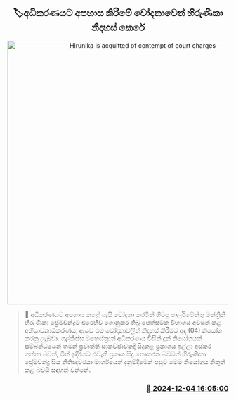 <p align='center'><b><h2 align='center' title='Hirunika is acquitted of contempt of court charges'>🏷අධිකරණයට අපහාස කිරීමේ චෝදනාවෙන් හිරුණීකා නිදහස් කෙරේ</h2></b></p>
<p align='center'><img src='https://helakuru.sgp1.cdn.digitaloceanspaces.com/esana/images/lib/hirunika-39878973.jpg' width='600' alt='Hirunika is acquitted of contempt of court charges'></p>

>📝 අධිකරණයට අපහාස කළේ යැයි චෝදනා කරමින් හිටපු පාර්ලිමේන්තු මන්ත්‍රීනී හිරුණිකා ප්‍රේමචන්ද්‍රට එරෙහිව ගොනුකර තිබූ පෙත්සමක විභාගය අවසන් කළ අභියාචනාධිකරණය, ඇයව එම චෝදනාවලින් නිදහස් කිරීමට අද (04) නියෝග කරනු ලැබුවා.
ගල්කිස්ස මහෙස්ත්‍රාත් අධිකරණය විසින් දුන් නියෝගයක් සම්බන්ධයෙන් තමන් ප්‍රවෘත්ති සාකච්ඡාවකදී සිදුකළ ප්‍රකාශය ඉල්ලා අස්කර ගන්නා බවත්, මින් ඉදිරියට එවැනි ප්‍රකාශ සිදු නොකරන බවටත් හිරුණිකා ප්‍රේමචන්ද්‍ර සිය නීතිඥවරයා මාර්ගයෙන් දැනුම්දීමෙන් පසුව මෙම නියෝගය නිකුත් කළ බවයි සඳහන් වන්නේ.


<h3 align='right'><a href='https://www.helakuru.lk/esana/p/105655/'>📅 2024-12-04 16:05:00</a></h3>
